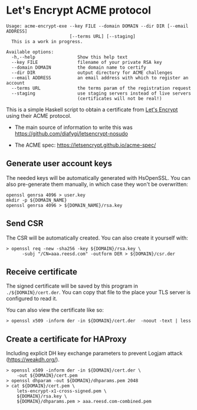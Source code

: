 # Let's Encrypt ACME protocol

```
Usage: acme-encrypt-exe --key FILE --domain DOMAIN --dir DIR [--email ADDRESS]
                        [--terms URL] [--staging]
  This is a work in progress.

Available options:
  -h,--help                Show this help text
  --key FILE               filename of your private RSA key
  --domain DOMAIN          the domain name to certify
  --dir DIR                output directory for ACME challenges
  --email ADDRESS          an email address with which to register an account
  --terms URL              the terms param of the registration request
  --staging                use staging servers instead of live servers
                           (certificates will not be real!)
```

This is a simple Haskell script to obtain a certificate from [Let's
Encrypt](https://letsencrypt.org/) using their ACME protocol.


- The main source of information to write this was
  https://github.com/diafygi/letsencrypt-nosudo

- The ACME spec: https://letsencrypt.github.io/acme-spec/

## Generate user account keys

The needed keys will be automatically generated with HsOpenSSL. You can also
pre-generate them manually, in which case they won't be overwritten:


```
openssl genrsa 4096 > user.key
mkdir -p ${DOMAIN_NAME}
openssl genrsa 4096 > ${DOMAIN_NAME}/rsa.key
```

## Send CSR 

The CSR will be automatically created.  You can also create it yourself with:

```
> openssl req -new -sha256 -key ${DOMAIN}/rsa.key \
      -subj "/CN=aaa.reesd.com" -outform DER > ${DOMAIN}/csr.der
```

## Receive certificate

The signed certificate will be saved by this program in
``./${DOMAIN}/cert.der``. You can copy that file to the place your TLS server is
configured to read it.

You can also view the certificate like so:

```
> openssl x509 -inform der -in ${DOMAIN}/cert.der  -noout -text | less
```

## Create a certificate for HAProxy

Including explicit DH key exchange parameters to prevent Logjam attack
(https://weakdh.org/).

```
> openssl x509 -inform der -in ${DOMAIN}/cert.der \
    -out ${DOMAIN}/cert.pem
> openssl dhparam -out ${DOMAIN}/dhparams.pem 2048
> cat ${DOMAIN}/cert.pem \
    lets-encrypt-x1-cross-signed.pem \
    ${DOMAIN}/rsa.key \
    ${DOMAIN}/dhparams.pem > aaa.reesd.com-combined.pem
```

